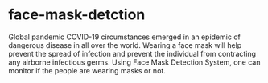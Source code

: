 # face-mask-detction
Global pandemic COVID-19 circumstances emerged in an epidemic of dangerous disease in all over the world. Wearing a face mask will help prevent the spread of infection and prevent the individual from contracting any airborne infectious germs. Using Face Mask Detection System, one can monitor if the people are wearing masks or not.
